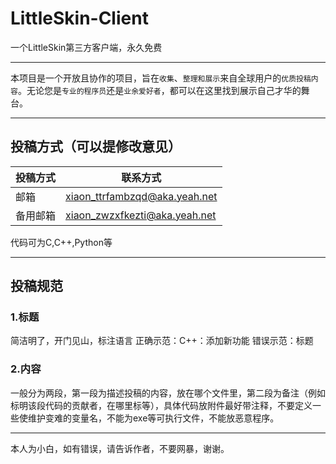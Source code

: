 # LittleSkin-Client
一个LittleSkin第三方客户端，永久免费
***
本项目是一个开放且协作的项目，旨在`收集`、`整理和展示`来自全球用户的`优质投稿内容`。无论您是`专业的程序员`还是`业余爱好者`，都可以在这里找到展示自己才华的舞台。
***
## 投稿方式（可以提修改意见）
|投稿方式|联系方式|
|---|---
|邮箱|xiaon_ttrfambzqd@aka.yeah.net
|备用邮箱|xiaon_zwzxfkezti@aka.yeah.net

代码可为C,C++,Python等
***
## 投稿规范
### 1.标题
简洁明了，开门见山，标注语言
正确示范：C++：添加新功能
错误示范：标题

### 2.内容
一般分为两段，第一段为描述投稿的内容，放在哪个文件里，第二段为备注（例如标明该段代码的贡献者，在哪里标等），具体代码放附件最好带注释，不要定义一些使维护变难的变量名，不能为exe等可执行文件，不能放恶意程序。
***
本人为小白，如有错误，请告诉作者，不要网暴，谢谢。
